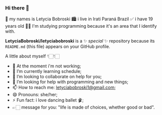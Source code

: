 ### Hi there 🦋 
🎀 my names is Letycia Bobroski 
🏙  i live in Irati Paraná Brazil 
✅ i have 19 years old 
💁🏻 I'm studying programming because it's an area that I identify with.

**LetyciaBobroski/letyciabobroski** is a ✨ _special_ ✨ repository because its `README.md` (this file) appears on your GitHub profile.

A little about myself 👇🏻👇🏻

- 🔭 At the moment i'm not working;
- 🌱 I’m currently learning schedule;
- 👯 I’m looking to collaborate on help for you;
- 🤔 I’m looking for help with programming and new things;
- 📫 How to reach me: letyciabobroski1@gmail.com;
- 😄 Pronouns: she/her;
- ⚡ Fun fact: i love dancing ballet 🩰;
- 👉🏻 message for you: "life is made of choices, whether good or bad".

